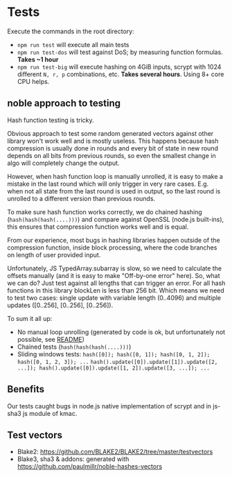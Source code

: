 # Tests

Execute the commands in the root directory:

- `npm run test` will execute all main tests
- `npm run test-dos` will test against DoS; by measuring function formulas. **Takes ~1 hour**
- `npm run test-big` will execute hashing on 4GiB inputs,
  scrypt with 1024 different `N, r, p` combinations, etc. **Takes several hours**. Using 8+ core CPU helps.

## noble approach to testing

Hash function testing is tricky.

Obvious approach to test some random generated vectors against other library won't work well and is mostly useless.
This happens because hash compression is usually done in rounds and every bit of state in new round depends
on all bits from previous rounds, so even the smallest change in algo will completely change the output.

However, when hash function loop is manually unrolled, it is easy to make a mistake in the last round which will
only trigger in very rare cases. E.g. when not all state from the last round is used in output,
so the last round is unrolled to a different version than previous rounds.

To make sure hash function works correctly, we do chained hashing (`hash(hash(hash(....)))`) and compare against
OpenSSL (node.js built-ins), this ensures that compression function works well and is equal.

From our experience, most bugs in hashing libraries happen outside of the compression function,
inside block processing, where the code branches on length of user provided input.

Unfortunately, JS TypedArray.subarray is slow, so we need to calculate the offsets manually
(and it is easy to make "Off-by-one error" here). So, what we can do? Just test against all lengths that can trigger an error.
For all hash functions in this library blockLen is less than 256 bit. Which means we need to test two cases:
single update with variable length (0..4096) and multiple updates ([0..256], [0..256], [0..256]).

To sum it all up:

- No manual loop unrolling (generated by code is ok, but unfortunately not possible, see [README](../README.md))
- Chained tests (`hash(hash(hash(....)))`)
- Sliding windows tests:
  `hash([0]); hash([0, 1]); hash([0, 1, 2]); hash([0, 1, 2, 3]); ...`
  `hash().update([0]).update([1]).update([2, ...]); hash().update([0]).update([1, 2]).update([3, ...]); ...`

## Benefits

Our tests caught bugs in node.js native implementation of scrypt and in js-sha3 js module of kmac.

## Test vectors

- Blake2: https://github.com/BLAKE2/BLAKE2/tree/master/testvectors
- Blake3, sha3 & addons: generated with https://github.com/paulmillr/noble-hashes-vectors
